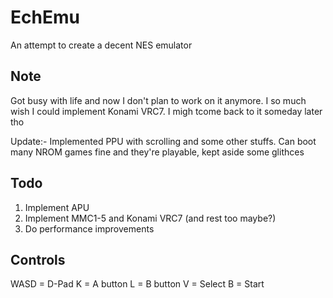 # EchEmu
An attempt to create a decent NES emulator

## Note
Got busy with life and now I don't plan to work on it anymore. I so much wish I could implement Konami VRC7. I migh tcome back to it someday later tho

Update:- Implemented PPU with scrolling and some other stuffs. Can boot many NROM games fine and they're playable, kept aside some glithces

## Todo
1. Implement APU
2. Implement MMC1-5 and Konami VRC7 (and rest too maybe?)
3. Do performance improvements

## Controls 
WASD = D-Pad
K = A button
L = B button
V = Select
B = Start
